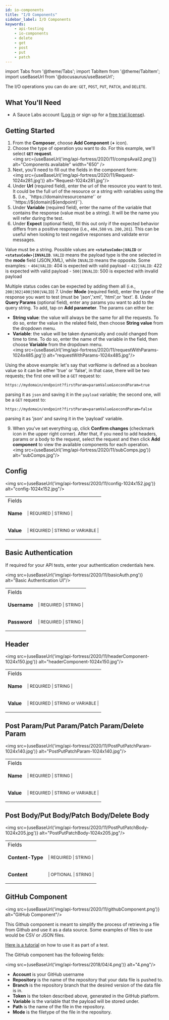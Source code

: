 ```yaml
---
id: io-components
title: "I/O Components"
sidebar_label: I/O Components
keywords:
    - api-testing
    - io-components
    - delete
    - get
    - post
    - put
    - patch
---
```


import Tabs from '@theme/Tabs';
import TabItem from '@theme/TabItem';
import useBaseUrl from '@docusaurus/useBaseUrl';

The I/O operations you can do are: `GET`, `POST`, `PUT`, `PATCH`, and `DELETE`.

## What You'll Need
* A Sauce Labs account ([Log in](https://accounts.saucelabs.com/am/XUI/#login/) or sign up for a [free trial license](https://saucelabs.com/sign-up)).

## Getting Started

1. From the **Composer**, choose **Add Component** (**+** icon).
2. Choose the type of operation you want to do. For this example, we'll select **`GET` request**.<br/>
<img src={useBaseUrl('img/api-fortress/2020/11/compsAvail2.png')} alt="Components available" width="650" />
3. Next, you'll need to fill out the fields in the component form:<br/>
<img src={useBaseUrl('img/api-fortress/2020/11/Request-1024x281.jpg')} alt="Request-1024x281.jpg"/>
4. Under **Url** (required field), enter the url of the resource you want to test. It could be the full url of the resource or a string with variables using the $. (i.e., `'https://domain/resourcename'` or `'https://${domain}${endpoint}'`).
5. Under **Variable** (required field), enter the name of the variable that contains the response (value must be a string). It will be the name you will refer during the test.
6. Under **Expect** (optional field), fill this out only if the expected behavior differs from a positive response (i.e., `404,500` vs. `200,201`). This can be useful when looking to test negative responses and validate error messages.

  Value must be a string. Possible values are **`<statusCode>|VALID`** or **`<statusCode>|INVALID`**. `VALID` means the payload type is the one selected in the **mode** field (JSON,XML), while `INVALID` means the opposite. Some examples:
     - `404|VALID`: 404 is expected with valid payload
     - `422|VALID`: 422 is expected with valid payload
     - `500|INVALID`: 500 is expected with invalid payload

  Multiple status codes can be expected by adding them all (i.e., `200|302|400|500|VALID`)
7. Under **Mode** (required field), enter the type of the response you want to test (must be 'json','xml', 'html',or 'text'.
8. Under **Query Params** (optional field), enter any params you want to add to the query string. To add, tap on **Add parameter**. The params can either be:
   * **String value**: the value will always be the same for all the requests. To do so, enter the value in the related field, then choose **String value** from the dropdown menu.
   * **Variable**: the value will be taken dynamically and could changed from time to time. To do so, enter the name of the variable in the field, then choose **Variable** from the dropdown menu.<br/>
   <img src={useBaseUrl('img/api-fortress/2020/11/requestWithParams-1024x485.jpg')} alt="requestWithParams-1024x485.jpg"/>

  Using the above example: let's say that _varName_ is defined as a boolean value so it can be either 'true' or 'false', in that case, there will be two requests; the first one will be a `GET` request to:

  ```http request
  https://mydomain/endpoint?firstParam=paramValue&secondParam=true
  ```

  parsing it as `json` and saving it in the `payload` variable; the second one, will be a `GET` request to:

  ```http request
  https://mydomain/endpoint?firstParam=paramValue&secondParam=false
  ```

  parsing it as 'json' and saving it in the 'payload' variable.

9. When you've set everything up, click **Confirm changes** (checkmark icon in the upper right corner). After that, if you need to add headers, params or a body to the request, select the request and then click **Add component** to view the available components for each operation.<br/>
<img src={useBaseUrl('img/api-fortress/2020/11/subComps.jpg')} alt="subComps.jpg"/>


## Config

<img src={useBaseUrl('img/api-fortress/2020/11/config-1024x152.jpg')} alt="config-1024x152.jpg"/>

<table id="table-api">
  <tbody>
  <tr>
  <td colSpan='2'>Fields</td>
  </tr>
    <tr>
     <td><strong>Name</strong></td>
     <td><p><small>| REQUIRED | STRING |</small></p></td>
    </tr>
    <tr>
     <td><strong>Value</strong></td>
     <td><p><small>| REQUIRED | STRING or VARIABLE |</small></p></td>
    </tr>
  </tbody>
</table>


## Basic Authentication

If required for your API tests, enter your authentication credentials here.

<img src={useBaseUrl('img/api-fortress/2020/11/basicAuth.png')} alt="Basic Authentication UI"/>


<table id="table-api">
  <tbody>
  <tr>
  <td colSpan='2'>Fields</td>
  </tr>
    <tr>
     <td><strong>Username</strong></td>
     <td><p><small>| REQUIRED | STRING |</small></p></td>
    </tr>
    <tr>
     <td><strong>Password</strong></td>
     <td><p><small>| REQUIRED | STRING |</small></p></td>
    </tr>
  </tbody>
</table>

## Header

<img src={useBaseUrl('img/api-fortress/2020/11/headerComponent-1024x150.jpg')} alt="headerComponent-1024x150.jpg"/>

<table id="table-api">
  <tbody>
  <tr>
  <td colSpan='2'>Fields</td>
  </tr>
    <tr>
     <td><strong>Name</strong></td>
     <td><p><small>| REQUIRED | STRING |</small></p></td>
    </tr>
    <tr>
     <td><strong>Value</strong></td>
     <td><p><small>| REQUIRED | STRING or VARIABLE |</small></p></td>
    </tr>
  </tbody>
</table>


## Post Param/Put Param/Patch Param/Delete Param

<img src={useBaseUrl('img/api-fortress/2020/11/PostPutPatchParam-1024x140.jpg')} alt="PostPutPatchParam-1024x140.jpg"/>

<table id="table-api">
  <tbody>
  <tr>
  <td colSpan='2'>Fields</td>
  </tr>
    <tr>
     <td><strong>Name</strong></td>
     <td><p><small>| REQUIRED | STRING |</small></p></td>
    </tr>
    <tr>
     <td><strong>Value</strong></td>
     <td><p><small>| REQUIRED | STRING or VARIABLE |</small></p></td>
    </tr>
  </tbody>
</table>


## Post Body/Put Body/Patch Body/Delete Body

<img src={useBaseUrl('img/api-fortress/2020/11/PostPutPatchBody-1024x205.jpg')} alt="PostPutPatchBody-1024x205.jpg"/>

<table id="table-api">
  <tbody>
  <tr>
  <td colSpan='2'>Fields</td>
  </tr>
    <tr>
     <td><strong>Content-Type</strong></td>
     <td><p><small>| REQUIRED | STRING |</small></p></td>
    </tr>
    <tr>
     <td><strong>Content</strong></td>
     <td><p><small>| OPTIONAL | STRING |</small></p></td>
    </tr>
  </tbody>
</table>


## GitHub Component

<img src={useBaseUrl('img/api-fortress/2020/11/githubComponent.png')} alt="GitHub Component"/>

This Github component is meant to simplify the process of retrieving a file from Github and use it as a data source. Some examples of files to use would be CSV or JSON files.

[Here is a tutorial](/api-testing/on-prem/how-to/github-for-datasets) on how to use it as part of a test.

The GitHub component has the following fields:

<img src={useBaseUrl('img/api-fortress/2018/04/4.png')} alt="4.png"/>

- **Account** is your GitHub username
- **Repository** is the name of the repository that your data file is pushed to.
- **Branch** is the repository branch that the desired version of the data file is in.
- **Token** is the token described above, generated in the GitHub platform.
- **Variable** is the variable that the payload will be stored under.
- **Path** is the name of the file in the repository.
- **Mode** is the filetype of the file in the repository.
